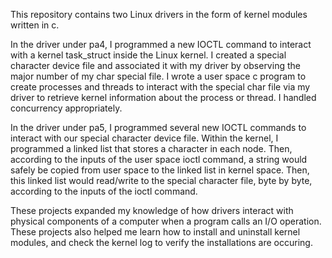This repository contains two Linux drivers in the form of kernel modules written in c. 

In the driver under pa4, I programmed a new IOCTL command to interact with a kernel task_struct inside the Linux kernel. I created a special character device file and associated it with my driver by observing the major number of my char special file. I wrote a user space c program to create processes and threads to interact with the special char file via my driver to retrieve kernel information about the process or thread. I handled concurrency appropriately.

In the driver under pa5, I programmed several new IOCTL commands to interact with our special character device file. Within the kernel, I programmed a linked list that stores a character in each node. Then, according to the inputs of the user space ioctl command, a string would safely be copied from user space to the linked list in kernel space. Then, this linked list would read/write to the special character file, byte by byte, according to the inputs of the ioctl command.

These projects expanded my knowledge of how drivers interact with physical components of a computer when a program calls an I/O operation. These projects also helped me learn how to install and uninstall kernel modules, and check the kernel log to verify the installations are occuring.
